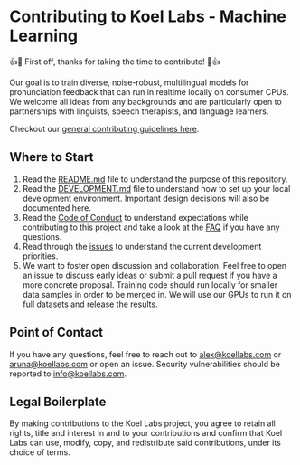 # Contributing to Koel Labs - Machine Learning
👍🎉 First off, thanks for taking the time to contribute! 🎉👍

Our goal is to train diverse, noise-robust, multilingual models for pronunciation feedback that can run in realtime locally on consumer CPUs. We welcome all ideas from any backgrounds and are particularly open to partnerships with linguists, speech therapists, and language learners.

Checkout our [general contributing guidelines here](https://github.com/KoelLabs/.github/blob/main/CONTRIBUTING.md).

## Where to Start

1. Read the [README.md](README.md) file to understand the purpose of this repository.
2. Read the [DEVELOPMENT.md](DEVELOPMENT.md) file to understand how to set up your local development environment. Important design decisions will also be documented here.
3. Read the [Code of Conduct](https://github.com/KoelLabs/.github/blob/main/CONTRIBUTING.md#code-of-conduct) to understand expectations while contributing to this project and take a look at the [FAQ](https://github.com/KoelLabs/.github/blob/main/CONTRIBUTING.md#faq) if you have any questions.
4. Read through the [issues](https://github.com/KoelLabs/server/issues) to understand the current development priorities.
5. We want to foster open discussion and collaboration. Feel free to open an issue to discuss early ideas or submit a pull request if you have a more concrete proposal. Training code should run locally for smaller data samples in order to be merged in. We will use our GPUs to run it on full datasets and release the results.

## Point of Contact

If you have any questions, feel free to reach out to alex@koellabs.com or aruna@koellabs.com or open an issue. Security vulnerabilities should be reported to info@koellabs.com.

## Legal Boilerplate

By making contributions to the Koel Labs project, you agree to retain all rights, title and interest in and to your contributions and confirm that Koel Labs can use, modify, copy, and redistribute said contributions, under its choice of terms.
